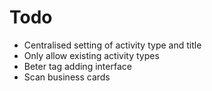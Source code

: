 # Todo

- Centralised setting of activity type and title
- Only allow existing activity types
- Beter tag adding interface
- Scan business cards
